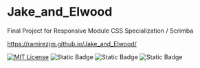 # Jake_and_Elwood
Final Project for Responsive Module CSS Specialization / Scrimba

https://ramirezjm.github.io/Jake_and_Elwood/

[![MIT License](https://img.shields.io/badge/License-MIT-green.svg)](https://choosealicense.com/licenses/mit/)
![Static Badge](https://img.shields.io/badge/HTML5-%23f06529)
![Static Badge](https://img.shields.io/badge/CSS3-%232965f1)
![Static Badge](https://img.shields.io/badge/Javascript-%23f0db4f)
